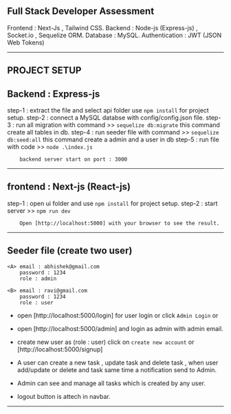 ## Full Stack Developer Assessment

Frontend : Next-Js , Tailwind CSS.
Backend : Node-js (Express-js) , Socket.io , Sequelize ORM.
Database : MySQL.
Authentication : JWT (JSON Web Tokens)

---------------------------------------------------------------------------------------

## PROJECT SETUP ##

## Backend : Express-js

step-1 : extract the file and select api folder use `npm install` for project setup.
step-2 : connect a MySQL databse with config/config.json file.
step-3 : run all migration with command >> `sequelize db:migrate`
        this command create all tables in db.
step-4 : run seeder file with command >> `sequelize db:seed:all`
        this command create a admin and a user in db
step-5 : run file with code >> `node .\index.js`

        backend server start on port : 3000

---

## frontend : Next-js (React-js)

step-1 : open ui folder and use `npm install` for project setup.
step-2 : start server >> `npm run dev`

        Open [http://localhost:5000] with your browser to see the result.

-----------------------------------------------------------------------------------------

## Seeder file (create two user)
    <A> email : abhishek@gmail.com
        password : 1234
        role : admin

    <B> email : ravi@gmail.com
        password : 1234
        role : user



* open [http://localhost:5000/login] for user login or click `Admin Login` or 
* open [http://localhost:5000/admin] and login as admin with admin email.

* create new user as (role : user) click on `create new account` or [http://localhost:5000/signup]

* A user can create a new task , update task and delete task , 
    when user add/update or delete and task same time a notification send to Admin.

* Admin can see and manage all tasks which is created by any user.


* logout button is attech in navbar.


------------------------------------------------------------------------------------------------





